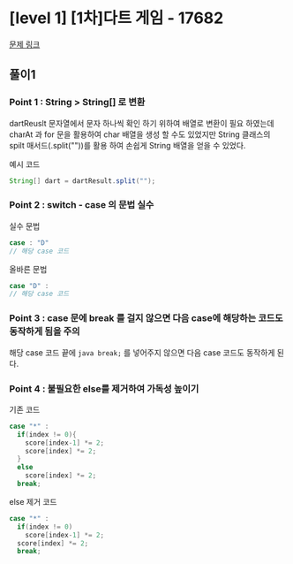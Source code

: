 # [level 1] [1차]다트 게임 - 17682 

[문제 링크](https://school.programmers.co.kr/learn/courses/30/lessons/17682) 

## 풀이1

### Point 1 : String > String[] 로 변환

dartReuslt 문자열에서 문자 하나씩 확인 하기 위하여 배열로 변환이 필요 하였는데
charAt 과 for 문을 활용하여 char 배열을 생성 할 수도 있었지만 
String 클래스의 spilt 매서드(.split(""))를 활용 하여 손쉽게 String 배열을 얻을 수 있었다.

예시 코드
```java
String[] dart = dartResult.split("");
```
### Point 2 : switch - case 의 문법 실수

실수 문법
```java
case : "D"
// 해당 case 코드 
```
올바른 문법
```java
case "D" :
// 해당 case 코드
```
### Point 3 : case 문에 break 를 걸지 않으면 다음 case에 해당하는 코드도 동작하게 됨을 주의

해당 case 코드 끝에 
```java break;``` 를 넣어주지 않으면 다음 case 코드도 동작하게 된다.

### Point 4 : 불필요한 else를 제거하여 가독성 높이기

기존 코드
```java
case "*" :
  if(index != 0){
    score[index-1] *= 2;
    score[index] *= 2;
  }
  else
    score[index] *= 2;
  break;
```
else 제거 코드
```java
case "*" :
  if(index != 0)
    score[index-1] *= 2;
  score[index] *= 2;
  break;
```











 


